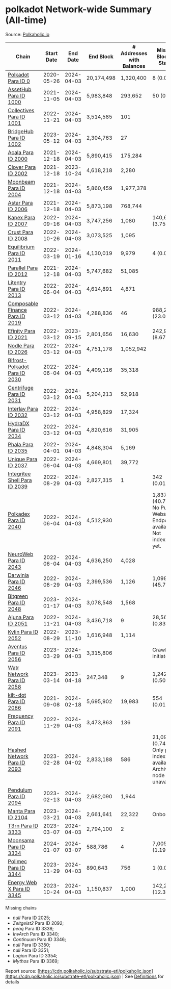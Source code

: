# polkadot Network-wide Summary (All-time)

Source: [Polkaholic.io](https://polkaholic.io)


| Chain            | Start Date | End Date | End Block | # Addresses with Balances | Missing Blocks / Status |
| ---------------- | ---------- | ---------| --------- | ------------------------- | ----------------------- |
| [Polkadot Para ID 0](/polkadot/0-polkadot) | 2020-05-26 | 2024-04-03 | 20,174,498 |  1,320,400 | 8 (0.00%)  |
| [AssetHub Para ID 1000](/polkadot/1000-assethub) | 2021-11-05 | 2024-04-03 | 5,983,848 |  293,652 | 50 (0.00%)  |
| [Collectives Para ID 1001](/polkadot/1001-collectives) | 2022-11-21 | 2024-04-03 | 3,514,585 |  101 |    |
| [BridgeHub Para ID 1002](/polkadot/1002-bridgehub) | 2023-05-12 | 2024-04-03 | 2,304,763 |  27 |    |
| [Acala Para ID 2000](/polkadot/2000-acala) | 2021-12-18 | 2024-04-03 | 5,890,415 |  175,284 |    |
| [Clover Para ID 2002](/polkadot/2002-clover) | 2021-12-18 | 2023-10-24 | 4,618,218 |  2,280 |    |
| [Moonbeam Para ID 2004](/polkadot/2004-moonbeam) | 2021-12-18 | 2024-04-03 | 5,860,459 |  1,977,378 |    |
| [Astar Para ID 2006](/polkadot/2006-astar) | 2021-12-18 | 2024-04-03 | 5,873,198 |  768,744 |    |
| [Kapex Para ID 2007](/polkadot/2007-kapex) | 2022-09-16 | 2024-04-03 | 3,747,256 |  1,080 | 140,668 (3.75%)  |
| [Crust Para ID 2008](/polkadot/2008-crust) | 2022-10-26 | 2024-04-03 | 3,073,525 |  1,095 |    |
| [Equilibrium Para ID 2011](/polkadot/2011-equilibrium) | 2022-03-19 | 2024-01-16 | 4,130,019 |  9,979 | 4 (0.00%)  |
| [Parallel Para ID 2012](/polkadot/2012-parallel) | 2021-12-18 | 2024-04-03 | 5,747,682 |  51,085 |    |
| [Litentry Para ID 2013](/polkadot/2013-litentry) | 2022-06-04 | 2024-04-03 | 4,614,891 |  4,871 |    |
| [Composable Finance Para ID 2019](/polkadot/2019-composable) | 2022-03-12 | 2024-04-03 | 4,288,836 |  46 | 988,228 (23.04%)  |
| [Efinity Para ID 2021](/polkadot/2021-efinity) | 2022-03-12 | 2023-09-15 | 2,801,656 |  16,630 | 242,949 (8.67%)  |
| [Nodle Para ID 2026](/polkadot/2026-nodle) | 2022-03-12 | 2024-04-03 | 4,751,178 |  1,052,942 |    |
| [Bifrost-Polkadot Para ID 2030](/polkadot/2030-bifrost) | 2022-06-04 | 2024-04-03 | 4,409,116 |  35,318 |    |
| [Centrifuge Para ID 2031](/polkadot/2031-centrifuge) | 2022-03-12 | 2024-04-03 | 5,204,213 |  52,918 |    |
| [Interlay Para ID 2032](/polkadot/2032-interlay) | 2022-03-12 | 2024-04-03 | 4,958,829 |  17,324 |    |
| [HydraDX Para ID 2034](/polkadot/2034-hydradx) | 2022-03-12 | 2024-04-03 | 4,820,616 |  31,905 |    |
| [Phala Para ID 2035](/polkadot/2035-phala) | 2022-04-01 | 2024-04-03 | 4,848,304 |  5,169 |    |
| [Unique Para ID 2037](/polkadot/2037-unique) | 2022-06-04 | 2024-04-03 | 4,669,801 |  39,772 |    |
| [Integritee Shell Para ID 2039](/polkadot/2039-integritee) | 2022-08-29 | 2024-04-03 | 2,827,315 |  1 | 342 (0.01%)  |
| [Polkadex Para ID 2040](/polkadot/2040-polkadex) | 2022-06-04 | 2024-04-03 | 4,512,930 |   | 1,837,143 (40.71%) No Public Websocket Endpoint available: Not indexing yet. |
| [NeuroWeb Para ID 2043](/polkadot/2043-neuroweb) | 2022-06-04 | 2024-04-03 | 4,636,250 |  4,028 |    |
| [Darwinia Para ID 2046](/polkadot/2046-darwinia) | 2022-08-29 | 2024-04-03 | 2,399,536 |  1,126 | 1,098,047 (45.76%)  |
| [Bitgreen Para ID 2048](/polkadot/2048-bitgreen) | 2023-01-17 | 2024-04-03 | 3,078,548 |  1,568 |    |
| [Ajuna Para ID 2051](/polkadot/2051-ajuna) | 2022-11-21 | 2024-04-03 | 3,436,718 |  9 | 28,565 (0.83%)  |
| [Kylin Para ID 2052](/polkadot/2052-kylin) | 2022-08-29 | 2023-11-10 | 1,616,948 |  1,114 |    |
| [Aventus Para ID 2056](/polkadot/2056-aventus) | 2023-03-29 | 2024-04-03 | 3,315,806 |   |   Crawling initiated |
| [Watr Network Para ID 2058](/polkadot/2058-watr) | 2023-03-14 | 2023-04-18 | 247,348 |  9 | 1,242 (0.50%)  |
| [kilt-dot Para ID 2086](/polkadot/2086-kilt) | 2021-09-08 | 2024-02-18 | 5,695,902 |  19,983 | 554 (0.01%)  |
| [Frequency Para ID 2091](/polkadot/2091-frequency) | 2022-11-29 | 2024-04-03 | 3,473,863 |  136 |    |
| [Hashed Network Para ID 2093](/polkadot/2093-hashed) | 2023-02-28 | 2024-04-02 | 2,833,188 |  586 | 21,096 (0.74%) Only partial index available: Archive node unavailable |
| [Pendulum Para ID 2094](/polkadot/2094-pendulum) | 2023-02-13 | 2024-04-03 | 2,682,090 |  1,944 |    |
| [Manta Para ID 2104](/polkadot/2104-manta) | 2023-03-21 | 2024-04-03 | 2,661,641 |  22,322 |   Onboarding |
| [T3rn Para ID 3333](/polkadot/3333-t3rn) | 2023-03-07 | 2024-04-03 | 2,794,100 |  2 |    |
| [Moonsama Para ID 3334](/polkadot/3334-moonsama) | 2024-01-07 | 2024-03-07 | 588,786 |  4 | 7,005 (1.19%)  |
| [Polimec Para ID 3344](/polkadot/3344-polimec) | 2023-11-29 | 2024-04-03 | 890,643 |  756 | 1 (0.00%)  |
| [Energy Web X Para ID 3345](/polkadot/3345-energywebx) | 2023-10-24 | 2024-04-03 | 1,150,837 |  1,000 | 142,272 (12.36%)  |

Missing chains


* *null* Para ID 2025; 
* *Zeitgeist2* Para ID 2092; 
* *peaq* Para ID 3338; 
* *InvArch* Para ID 3340; 
* *Continuum* Para ID 3346; 
* *null* Para ID 3350; 
* *null* Para ID 3351; 
* *Logion* Para ID 3354; 
* *Mythos* Para ID 3369; 

Report source: [https://cdn.polkaholic.io/substrate-etl/polkaholic.json](https://cdn.polkaholic.io/substrate-etl/polkaholic.json) | See [Definitions](/DEFINITIONS.md) for details
